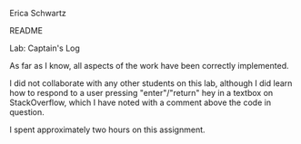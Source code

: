 Erica Schwartz

README

Lab: Captain's Log

As far as I know, all aspects of the work have been correctly implemented.

I did not collaborate with any other students on this lab, although I did learn
how to respond to a user pressing "enter"/"return" hey in a textbox on
StackOverflow, which I have noted with a comment above the code in question.

I spent approximately two hours on this assignment.

